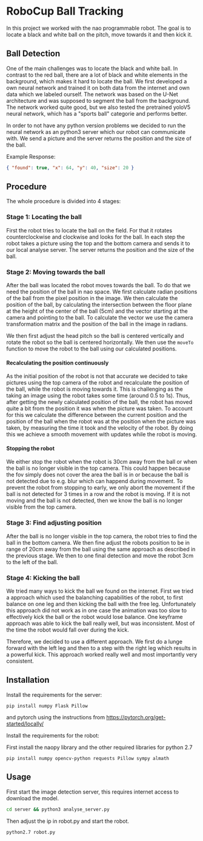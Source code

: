 # RoboCup Ball Tracking

In this project we worked with the nao programmable robot. The goal is to locate a black and white ball on the pitch, move towards it and then kick it.

## Ball Detection

One of the main challenges was to locate the black and white ball. In contrast to the red ball, there are a lot of black and white elements in the background,
which makes it hard to locate the ball. We first developed a own neural network and trained it on both data from the internet and own data which we labeled ourself.
The network was based on the U-Net architecture and was supposed to segment the ball from the background. The network worked quite good, but we also tested the pretrained yoloV5 neural network,
which has a "sports ball" categorie and performs better.

In order to not have any python version problems we decided to run the neural network as an python3 server which our robot can communicate with. 
We send a picture and the server returns the position and the size of the ball.

Example Response:
```json
{ "found": true, "x": 64, "y": 40, "size": 20 }
```

## Procedure

The whole procedure is divided into 4 stages:

### Stage 1: Locating the ball

First the robot tries to locate the ball on the field. For that it rotates counterclockwise and clockwise and looks for the ball.
In each step the robot takes a picture using the top and the bottom camera and sends it to our local analyse server.
The server returns the position and the size of the ball.

### Stage 2: Moving towards the ball

After the ball was located the robot moves towards the ball. To do that we need the position of the ball in nao space.
We first calculate radian positions of the ball from the pixel position in the image. We then calculate the position of the ball,
by calculating the intersection between the floor plane at the height of the center of the ball (5cm) and the vector starting at the camera and pointing to the ball.
To calculate the vector we use the camera transformation matrix and the position of the ball in the image in radians.

We then first adjust the head pitch so the ball is centered vertically and rotate the robot so the ball is centered horizontally.
We then use the `moveTo` function to move the robot to the ball using our calculated positions.

#### Recalculating the position continuously

As the initial position of the robot is not that accurate we decided to take pictures using the top camera of the robot and recalculate the position of the ball, while the robot is moving towards it.
This is challenging as the taking an image using the robot takes some time (around 0.5 to 1s). Thus, after getting the newly calculated position of the ball,
the robot has moved quite a bit from the position it was when the picture was taken. To account for this we calculate the difference between the current position and the position of the ball
when the robot was at the position when the picture was taken, by measuring the time it took and the velocity of the robot.
By doing this we achieve a smooth movement with updates while the robot is moving.

#### Stopping the robot

We either stop the robot when the robot is 30cm away from the ball or when the ball is no longer visible in the top camera.
This could happen because the fov simply does not cover the area the ball is in or because the ball is not detected due to e.g. blur which can happend during movement.
To prevent the robot from stopping to early, we only abort the movement if the ball is not detected for 3 times in a row and the robot is moving. If it is not moving and the ball is not detected,
then we know the ball is no longer visible from the top camera.

### Stage 3: Find adjusting position

After the ball is no longer visible in the top camera, the robot tries to find the ball in the bottom camera.
We then fine adjust the robots position to be in range of 20cm away from the ball using the same approach as described in the previous stage.
We then to one final detection and move the robot 3cm to the left of the ball.

### Stage 4: Kicking the ball

We tried many ways to kick the ball we found on the internet. First we tried a approach which used the balanching capabilities of the robot, to first
balance on one leg and then kicking the ball with the free leg. Unfortunately this approach did not work as in one case the animation was too slow to effectively kick the ball or 
the robot would lose balance. One keyframe approach was able to kick the ball really well, but was inconsistent. Most of the time the robot would fall over during the kick.

Therefore, we decided to use a different approach. We first do a lunge forward with the left leg and then to a step with the right leg which results in a powerful kick. This approach
worked really well and most importantly very consistent.

## Installation

Install the requirements for the server:
```
pip install numpy Flask Pillow
```

and pytorch using the instructions from https://pytorch.org/get-started/locally/


Install the requirements for the robot:

First install the naopy library and the other required libraries for python 2.7
```
pip install numpy opencv-python requests Pillow sympy almath
```

## Usage

First start the image detection server, this requires internet access to download the model.

```bash
cd server && python3 analyse_server.py
```

Then adjust the ip in robot.py and start the robot.

```bash
python2.7 robot.py
```
